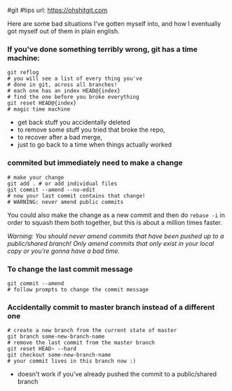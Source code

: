 #git #tips
url: https://ohshitgit.com


Here are some bad situations I've gotten myself into, and how I eventually got myself out of them in plain english.  

### If you've done something terribly wrong, git has a time machine: 

```git
git reflog
# you will see a list of every thing you've
# done in git, across all branches!
# each one has an index HEAD@{index}
# find the one before you broke everything
git reset HEAD@{index}
# magic time machine
```

- get back stuff you accidentally deleted
- to remove some stuff you tried that broke the repo,
- to recover after a bad merge,
- just to go back to a time when things actually worked  

### commited but immediately need to make a change
```git
# make your change
git add . # or add individual files
git commit --amend --no-edit
# now your last commit contains that change!
# WARNING: never amend public commits
```  

You could also make the change as a new commit and then do `rebase -i` in order to squash them both together, but this is about a million times faster.

_Warning: You should never amend commits that have been pushed up to a public/shared branch! Only amend commits that only exist in your local copy or you're gonna have a bad time._ 

### To change the last commit message  
```git
git commit --amend
# follow prompts to change the commit message
```

### Accidentally commit to master branch instead of a different one 
```git
# create a new branch from the current state of master
git branch some-new-branch-name
# remove the last commit from the master branch
git reset HEAD~ --hard
git checkout some-new-branch-name
# your commit lives in this branch now :)
```  

- doesn't work if you've already pushed the commit to a public/shared branch